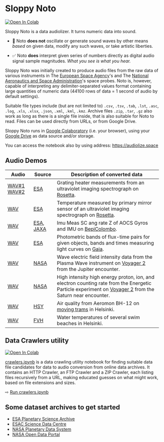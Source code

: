 # Sloppy Noto

[![Open In Colab](https://colab.research.google.com/assets/colab-badge.svg)](https://colab.research.google.com/github/olaviinha/SloppyNoto/blob/master/sloppyNoto.ipynb?force_theme=dark)

Sloppy Noto is a data audiolizer. It turns numeric data into sound.

- 🚫 Noto **does not** oscillate or generate sound waves by other means _based_ on given data, modify any such waves, or take artistic liberties.

- ✅ Noto **does** interpret given series of numbers directly as digital audio signal sample magnitudes. _What you see is what you hear._

Sloppy Noto was initially created to produce audio files from the raw data of various instruments in The [European Space Agency](https://www.esa.int/)'s and The [National Aeronautics and Space Administration](https://nasa.gov)'s space probes. Noto is, however, capable of interpreting any delimiter-separated values format containing large quantities of numeric data (44100 rows of data = 1 second of audio by default settings).

Suitable file types include (but are not limited to) `.csv`, `.tsv`, `.tab`, `.lst`, `.asc`, `.log`, `.xls`, `.xlsx`, `.json`, `.xml`, `.kml`, `.kmz`. Archive files `.zip`, `.tar`, `.gz` also work as long as there is a single file inside, that is also suitable for Noto to read. Files can be used directly from URLs, or from Google Drive.

Sloppy Noto runs in [Google Colaboratory](https://colab.research.google.com) (i.e. your browser), using your [Google Drive](https://drive.google.com/drive/my-drive) as data source and/or storage.

You can access the notebook also by using address: https://audiolize.space

## Audio Demos

Audio | Source | Description of converted data | 
------------ | ------------ | ------------- |
[WAV#1](https://storage.googleapis.com/olaviinha/github/sloppy-noto/noto_xtiito_swvgej.wav) [WAV#2](https://storage.googleapis.com/olaviinha/github/sloppy-noto/noto_fhurcb_yodazp.wav)| [ESA](https://esa.int) | Grating heater measurements from an ultraviolet imaging spectrograph on [Rosetta](https://en.wikipedia.org/wiki/Rosetta_(spacecraft)). |
[WAV](https://storage.googleapis.com/olaviinha/github/sloppy-noto/noto_xtiito_yuvkmt.wav)| [ESA](https://esa.int) | Temperature measured by primary mirror sensor of an ultraviolet imaging spectrograph on [Rosetta](https://en.wikipedia.org/wiki/Rosetta_(spacecraft)). |
[WAV](https://storage.googleapis.com/olaviinha/github/sloppy-noto/noto_bdwqbh_smuwaa.wav)| [ESA](https://esa.int), [JAXA](https://global.jaxa.jp) | Imu Meas SC ang rate Z of AOCS Gyros and IMU on [BepiColombo](https://en.wikipedia.org/wiki/BepiColombo). |
[WAV](https://storage.googleapis.com/olaviinha/github/sloppy-noto/noto_twflfr_bkezue.wav)  | [ESA](https://esa.int) | Photometric bands of flux-time pairs for given objects, bands and times measuring light curves on [Gaia](https://en.wikipedia.org/wiki/Gaia_(spacecraft)). |
[WAV](https://storage.googleapis.com/olaviinha/github/sloppy-noto/noto_zzdwul_dixcmw.wav) | [NASA](https://nasa.gov) | Wave electric field intensity data from the Plasma Wave instrument on [Voyager 2](https://en.wikipedia.org/wiki/Voyager_2) from the Jupiter encounter. |
[WAV](https://storage.googleapis.com/olaviinha/github/sloppy-noto/noto_hoqvxl_llofij.wav) | [NASA](https://nasa.gov) | High intensity high energy proton, ion, and electron counting rate from the Energetic Particle experiment on [Voyager 2](https://en.wikipedia.org/wiki/Voyager_2) from the Saturn near encounter. |
[WAV](https://storage.googleapis.com/olaviinha/github/sloppy-noto/noto_lijild_fyvgno.wav)| [HSY](https://hsy.fi) | Air quality from Aeromon BH-12 on [moving trams](https://en.wikipedia.org/wiki/Helsinki_tram_network) in Helsinki. |
[WAV](https://storage.googleapis.com/olaviinha/github/sloppy-noto/noto_wclazy_febwrp.wav)| [FVH](https://forumvirium.fi/) | Water temperatures of several swim beaches in Helsinki. |




## Data Crawlers utility
[![Open In Colab](https://colab.research.google.com/assets/colab-badge.svg)](https://colab.research.google.com/github/olaviinha/SloppyNoto/blob/master/crawlers.ipynb)

[crawlers.ipynb](https://colab.research.google.com/github/olaviinha/SloppyNoto/blob/master/crawlers.ipynb) is a data crawling utility notebook for finding suitable data file candidates for data to audio conversion from online data archives. It contains an HTTP Crawler, an FTP Crawler and a ZIP Crawler, each listing files recursively from a URL, making educated guesses on what might work, based on file extensions and sizes.

⇨ [Run crawlers.ipynb](https://colab.research.google.com/github/olaviinha/SloppyNoto/blob/master/crawlers.ipynb)

## Some dataset archives to get started
- [ESA Planetary Science Archive](https://archives.esac.esa.int/psa/#!Table%20View)
- [ESAC Science Data Centre](https://www.cosmos.esa.int/web/esdc)
- [NASA Planetary Data System](https://pds.nasa.gov/)
- [NASA Open Data Portal](https://data.nasa.gov/browse)
